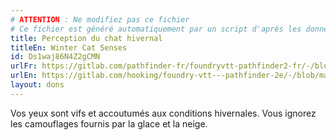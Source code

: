 ```yaml
---
# ATTENTION : Ne modifiez pas ce fichier
# Ce fichier est généré automatiquement par un script d'après les données du module Foundry VTT officiel et de sa traduction
title: Perception du chat hivernal
titleEn: Winter Cat Senses
id: Ds1waj86N4Z2gCMN
urlFr: https://gitlab.com/pathfinder-fr/foundryvtt-pathfinder2-fr/-/blob/master/data/feats/Ds1waj86N4Z2gCMN.htm
urlEn: https://gitlab.com/hooking/foundry-vtt---pathfinder-2e/-/blob/master/packs/data/feats.db/winter-cat-senses.json
layout: dons
---
```

Vos yeux sont vifs et accoutumés aux conditions hivernales. Vous ignorez les camouflages fournis par la glace et la neige.
